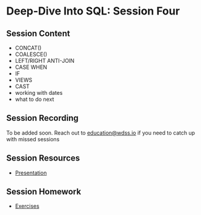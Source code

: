 # Deep-Dive Into SQL: Session Four

## Session Content

- CONCAT()
- COALESCE()
- LEFT/RIGHT ANTI-JOIN
- CASE WHEN
- IF
- VIEWS
- CAST 
- working with dates 
- what to do next

## Session Recording

To be added soon. Reach out to education@wdss.io if you need to catch up with
missed sessions

## Session Resources

- [Presentation](https://github.com/warwickdatasciencesociety/deep-dive-into-sql/blob/main/session-four/session-four-presentation.pptx)

## Session Homework

- [Exercises](https://github.com/warwickdatasciencesociety/deep-dive-into-sql/blob/main/session-three/session-four-exercises.sql)
